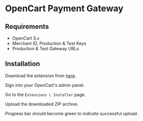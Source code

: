 # OpenCart Payment Gateway

## Requirements

- OpenCart 3.x
- Merchant ID, Production & Test Keys
- Production & Test Gateway URLs

## Installation

Download the extension from [here](OpenCart_2_payme.ocmod.zip).

Sign into your OpenCart's admin panel.

Go to the `Extensions \ Installer` page.

Upload the downloaded ZIP archive.

Progress bar should become green to indicate successful upload.
